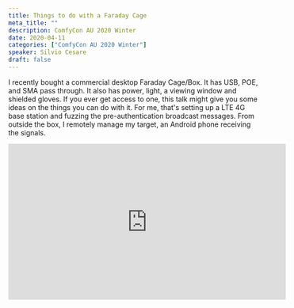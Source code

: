 ```yaml
---
title: Things to do with a Faraday Cage
meta_title: ""
description: ComfyCon AU 2020 Winter
date: 2020-04-11
categories: ["ComfyCon AU 2020 Winter"]
speaker: Silvio Cesare
draft: false
---
```

I recently bought a commercial desktop Faraday Cage/Box. It has USB, POE, and SMA pass through. It also has power, light, a viewing window and shielded gloves.  If you ever get access to one, this talk might give you some ideas on the things you can do with it. For me, that's setting up a LTE 4G base station and fuzzing the pre-authentication broadcast messages. From outside the box, I remotely manage my target, an Android phone receiving the signals.

<iframe width="560" height="315" src="https://www.youtube.com/embed/SIKgXWgcu1U?si=PvYhhyzDJnyd-jrH" title="YouTube video player" frameborder="0" allow="accelerometer; autoplay; clipboard-write; encrypted-media; gyroscope; picture-in-picture; web-share" allowfullscreen></iframe>
